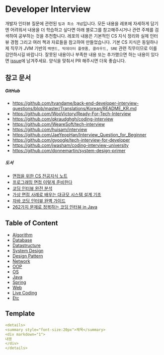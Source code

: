 # Developer Interview
개발자 인터뷰 질문에 관련된 `팁과 최소 개념`입니다. 모든 내용을 레포에 자세하게 담기엔 어려워서 내용을 더 학습하고 싶다면 아래 블로그를 참고해주시거나 관련 주제를 검색하여 공부하는 것을 추천합니다. 레포의 내용은 기본적인 CS 지식 정리와 실제 인터뷰 경험 그리고 여러 책과 자료들을 참고하여 만들었습니다. 기본 CS 지식은 동일하나 제 직무가 JVM 기반의 `백앤드, 빅데이터 플랫폼, 클라우드, SRE` 관련 직무이므로 이를 감안하시길 바랍니다. 잘못된 내용이나 부족한 내용 또는 추가했으면 하는 내용이 있다면 [issue](https://github.com/yoonje/developer-interview/issues)에 남겨주세요. 양식을 맞춰서 PR 해주시면 더욱 좋습니다.

## 참고 문서
##### GitHub
- https://github.com/tvandame/back-end-developer-interview-questions/blob/master/Translations/Korean/README_KR.md
- https://github.com/WooVictory/Ready-For-Tech-Interview
- https://github.com/qkraudghgh/coding-interview
- https://github.com/WeareSoft/tech-interview
- https://github.com/huisam/interview
- https://github.com/JaeYeopHan/Interview_Question_for_Beginner
- https://github.com/gyoogle/tech-interview-for-developer
- https://github.com/jwasham/coding-interview-university
- https://github.com/donnemartin/system-design-primer

##### 도서
- [면접을 위한 CS 전공지식 노트](https://www.aladin.co.kr/shop/wproduct.aspx?ItemId=292815727)
- [프로그래밍 면접 이렇게 준비한다](https://www.aladin.co.kr/shop/wproduct.aspx?ItemId=195800711)
- [코딩 인터뷰 완전 분석](https://www.aladin.co.kr/shop/wproduct.aspx?ItemId=115116545)
- [가상 면접 사례로 배우는 대규모 시스템 설계 기초](https://www.aladin.co.kr/shop/wproduct.aspx?ItemId=276041776)
- [자바 코딩 인터뷰 완벽 가이드](https://www.aladin.co.kr/shop/wproduct.aspx?ItemId=299393634)
- [262가지 문제로 정복하는 코딩 인터뷰 in Java](https://www.aladin.co.kr/shop/wproduct.aspx?ItemId=279822364)

## Table of Content
- [Algorithm](./Algorithm/README.md)
- [Database](./Database/README.md)
- [Datastructure](./Datastructure/README.md)
- [System Design](./SystemDesign/README.md)
- [Design Pattern](./DesignPattern/README.md)
- [Network](./Network/README.md)
- [OOP](./OOP/README.md)
- [OS](./OS/README.md)
- [Java](./Java/README.md)
- [Spring](./Spring/README.md)
- [Web](./Web/README.md)
- [Live Coding](./LiveCoding/README.md)
- [Etc](./Etc/README.md)

## Template
```yml
<details>
<summary style="font-size:20px">제목</summary>
<div markdown="1">
내용
</div>
</details>
```
